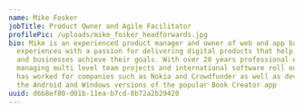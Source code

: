 ```yaml
---
name: Mike Fosker
jobTitle: Product Owner and Agile Facilitator
profilePic: /uploads/mike_fosker_headforwards.jpg
bio: Mike is an experienced product manager and owner of web and app based
  experiences with a passion for delivering digital products that help people
  and businesses achieve their goals. With over 20 years professional experience
  managing multi level team projects and international software roll outs, he
  has worked for companies such as Nokia and Crowdfunder as well as developing
  the Android and Windows versions of the popular Book Creator app
uuid: d6b8ef80-d01b-11ea-b7cd-8b72a2b29420
---
```

